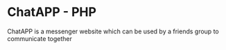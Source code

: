 # ChatAPP - PHP

ChatAPP is a messenger website which can be used by a friends group to communicate together
